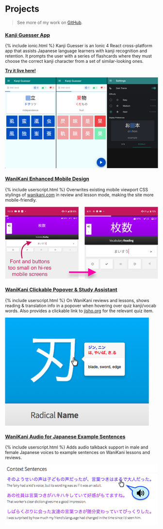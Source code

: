 <!--
---
layout: default
sass_file: projects
title: Projects
---
-->
<!-- <span class="github-icon rounded"><img class="rounded" alt="GitHub" src="assets/images/blacktocat.png"/></span> -->
# Projects
> See more of my work on <a href="http://www.github.com/tryforceful"><i class="fab fa-github"></i> GitHub</a>.

### [Kanji Guesser App](http://www.github.com/tryforceful/kanji-guesser)
{% include ionic.html %} Kanji Guesser is an Ionic 4 React cross-platform app that assists Japanese language learners with kanji recognition and retention. It prompts the user with a series of flashcards where they must choose the correct kanji character from a set of similar-looking ones.

**[Try it live here!](http://kanji-guesser.netlify.com/)**

<img class="project_image d-block mx-auto img-fluid" style="max-height:500px;" src="assets/images/kanji-guesser-screencap_2.png">

### [WaniKani Enhanced Mobile Design](https://gist.github.com/tryforceful/ff2c36baddf2a5029aa1cf03215d7880#file-tryf-wk-enhnaced-mobile-css-userscript-js)
{% include userscript.html %} Overwrites existing mobile viewport CSS stylings of [wanikani.com](http://www.wanikani.com) in review and lesson mode, making the site more mobile-friendly.

<img class="project_image d-block mx-auto img-fluid" src="assets/images/wk/wk_mobile_css_4.png">

### [WaniKani Clickable Popover &amp; Study Assistant](https://gist.github.com/tryforceful/5a2682f76b359ba283913eaebe34f8e6)
 {% include userscript.html %} On WaniKani reviews and lessons, shows reading & translation info in a popover when hovering over quiz kanji/vocab words. Also provides a clickable link to [jisho.org](http://www.jisho.org) for the relevant quiz item.

<img class="project_image d-block mx-auto img-fluid" src="assets/images/wk/wk_popover_3.png">

### [WaniKani Audio for Japanese Example Sentences](https://gist.github.com/tryforceful/e7c44b2e715ae3e7679b7e108d84d2b0)
{% include userscript.html %} Adds audio talkback support in male and female Japanese voices to example sentences on WaniKani lessons and reviews.

<img class="project_image d-block mx-auto img-fluid" src="assets/images/wk/wk_audio.png">

<!--
### WaniKani Kanji Recognition Study Tool <span class="label label-default">Incomplete</span>
A tool based on WaniKani to help you practice recognizing kanji visually.
-->